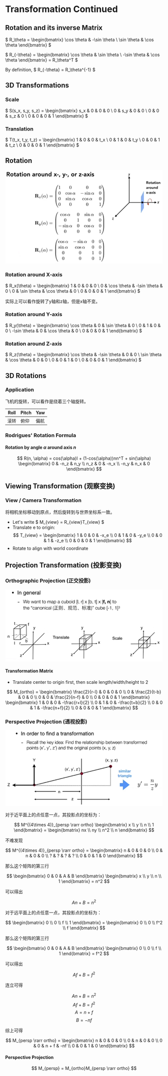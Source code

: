# Transformation Continued

## Rotation and its inverse Matrix

$ R_\theta = \begin{bmatrix} \cos \theta & -\sin \theta \\ \sin \theta & \cos \theta \end{bmatrix} $

$ R_{-\theta} = \begin{bmatrix} \cos \theta & \sin \theta \\ -\sin \theta & \cos \theta \end{bmatrix} = R_\theta^T $

By definition, $ R_{-\theta} = R_\theta^{-1} $

## 3D Transformations

### Scale

$ S(s_x, s_y, s_z) = \begin{bmatrix} s_x & 0 & 0 & 0 \\ 0 & s_y & 0 & 0 \\ 0 & 0 & s_z & 0 \\ 0 & 0 & 0 & 1 \end{bmatrix} $

### Translation

$ T(t_x, t_y, t_z) = \begin{bmatrix} 1 & 0 & 0 & t_x \\ 0 & 1 & 0 & t_y \\ 0 & 0 & 1 & t_z \\ 0 & 0 & 0 & 1 \end{bmatrix} $

## Rotation

![Rotation around x,y,z-axis](images/P4-0.png)

### Rotation around X-axis

$ R_x(\theta) = \begin{bmatrix} 1 & 0 & 0 & 0 \\ 0 & \cos \theta & -\sin \theta & 0 \\ 0 & \sin \theta & \cos \theta & 0 \\ 0 & 0 & 0 & 1 \end{bmatrix} $

实际上可以看作旋转了y轴和z轴，但是x轴不变。

### Rotation around Y-axis

$ R_y(\theta) = \begin{bmatrix} \cos \theta & 0 & \sin \theta & 0 \\ 0 & 1 & 0 & 0 \\ -\sin \theta & 0 & \cos \theta & 0 \\ 0 & 0 & 0 & 1 \end{bmatrix} $

### Rotation around Z-axis

$ R_z(\theta) = \begin{bmatrix} \cos \theta & -\sin \theta & 0 & 0 \\ \sin \theta & \cos \theta & 0 & 0 \\ 0 & 0 & 1 & 0 \\ 0 & 0 & 0 & 1 \end{bmatrix} $

## 3D Rotations

### Application

飞机的旋转，可以看作是绕着三个轴旋转。

| Roll | Pitch | Yaw |
| ---- | ----- | --- |
| 滚转 | 俯仰 | 偏航 |

### Rodrigues' Rotation Formula

#### Rotation by angle $\alpha$ around axis $n$

$$ R(n, \alpha) = cos(\alpha)I + (1-cos(\alpha))nn^T + sin(\alpha) \begin{bmatrix} 0 & -n_z & n_y \\ n_z & 0 & -n_x \\ -n_y & n_x & 0 \end{bmatrix} $$

## Viewing Transformation (观察变换)

### View / Camera Transformation

将相机坐标移动到原点，然后旋转到与世界坐标系一致。

- Let's write $ M_{view} = R_{view}T_{view} $
- Translate e to origin: $$ T_{view} = \begin{bmatrix} 1 & 0 & 0 & -x_e \\ 0 & 1 & 0 & -y_e \\ 0 & 0 & 1 & -z_e \\ 0 & 0 & 0 & 1 \end{bmatrix} $$
- Rotate to align with world coordinate

## Projection Transformation (投影变换)

### Orthographic Projection (正交投影)

![Orthographic Projection](images/P4-1.png)

#### Transformation Matrix

- Translate center to origin first, then scale length/width/height to 2

$$ M_{ortho} = \begin{bmatrix} \frac{2}{r-l} & 0 & 0 & 0 \\ 0 & \frac{2}{t-b} & 0 & 0 \\ 0 & 0 & \frac{2}{n-f} & 0 \\ 0 & 0 & 0 & 1 \end{bmatrix} \begin{bmatrix} 1 & 0 & 0 & -\frac{r+l}{2} \\ 0 & 1 & 0 & -\frac{t+b}{2} \\ 0 & 0 & 1 & -\frac{n+f}{2} \\ 0 & 0 & 0 & 1 \end{bmatrix} $$

### Perspective Projection (透视投影)

![Perspective Projection](images/P4-2.png)

对于近平面上的点任意一点，其投影点的坐标为：

$$ M^{(4\times 4)}_{persp \rarr ortho} \begin{bmatrix} x \\ y \\ n \\ 1 \end{bmatrix} = \begin{bmatrix} nx \\ ny \\ n^2 \\ n \end{bmatrix} $$

不难发现

$$ M^{(4\times 4)}_{persp \rarr ortho} = \begin{bmatrix} n & 0 & 0 & 0 \\ 0 & n & 0 & 0 \\ ? & ? & ? & ? \\ 0 & 0 & 1 & 0 \end{bmatrix} $$

那么这个矩阵的第三行

$$ \begin{bmatrix} 0 & 0 & A & B \end{bmatrix} \begin{bmatrix} x \\ y \\ n \\ 1 \end{bmatrix} = n^2 $$

可以得出

$$ An + B = n^2 $$

对于远平面上的点任意一点，其投影点的坐标为：

$$ \begin{bmatrix} 0 \\ 0 \\ f \\ 1 \end{bmatrix} = \begin{bmatrix} 0 \\ 0 \\ f^2 \\ f \end{bmatrix} $$

那么这个矩阵的第三行

$$ \begin{bmatrix} 0 & 0 & A & B \end{bmatrix} \begin{bmatrix} 0 \\ 0 \\ f \\ 1 \end{bmatrix} = f^2 $$

可以得出

$$ Af + B = f^2 $$

连立可得

$$ An + B = n^2 $$
$$ Af + B = f^2 $$
$$ A = n + f $$
$$ B = -nf $$

综上可得

$$ M_{persp \rarr ortho} = \begin{bmatrix} n & 0 & 0 & 0 \\ 0 & n & 0 & 0 \\ 0 & 0 & n + f & -nf \\ 0 & 0 & 1 & 0 \end{bmatrix} $$

#### Perspective Projection

$$ M_{persp} = M_{ortho}M_{persp \rarr ortho} $$

